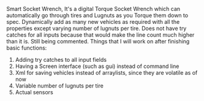 Smart Socket Wrench, It's a digital Torque Socket Wrench which can automatically go through tires and Lugnuts as you Torque them down to spec.
Dynamically add as many new vehicles as required with all the properties except varying number of lugnuts per tire.
Does not have try catches for all inputs because that would make the line count much higher than it is.
Still being commented.
Things that I will work on after finishing basic functions:
1. Adding try catches to all input fields
2. Having a Screen interface (such as gui) instead of command line
3. Xml for saving vehicles instead of arraylists, since they are volatile as of now
4. Variable number of lugnuts per tire
5. Actual sensors

